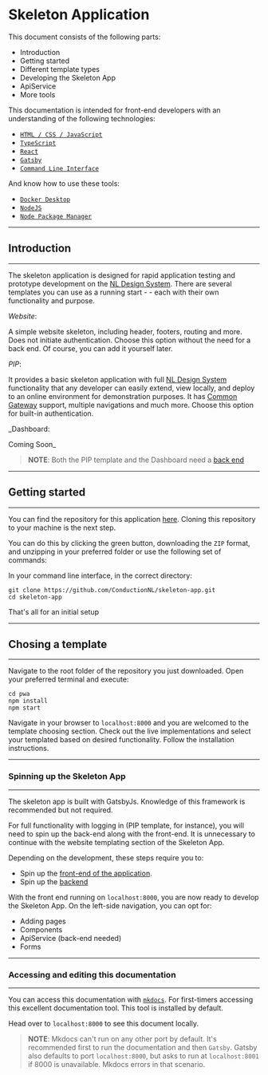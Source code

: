 # Skeleton Application

This document consists of the following parts:

- Introduction
- Getting started
- Different template types
- Developing the Skeleton App
- ApiService
- More tools

This documentation is intended for front-end developers with an understanding of the following technologies:

- [`HTML / CSS / JavaScript`](https://developer.mozilla.org/en-US/docs/Learn)
- [`TypeScript`](https://www.typescriptlang.org/)
- [`React`](https://reactjs.org/)
- [`Gatsby`](https://www.gatsbyjs.com/)
- [`Command Line Interface`](https://www.codecademy.com/article/command-line-interface)

And know how to use these tools:

- [`Docker Desktop`](https://docs.docker.com/desktop/windows/install/)
- [`NodeJS`](https://nodejs.org/en/)
- [`Node Package Manager`](https://www.npmjs.com/)

---

## Introduction

---

The skeleton application is designed for rapid application testing and prototype development on the [NL Design System](http://storybook.nldesignsystem.nl/?path=/story/nl-design-system-introductie--page). There are several templates you can use as a running start - - each with their own functionality and purpose.

_Website_:

A simple website skeleton, including header, footers, routing and more. Does not initiate authentication. Choose this option without the need for a back end. Of course, you can add it yourself later.

_PIP_:

It provides a basic skeleton application with full [NL Design System](http://storybook.nldesignsystem.nl/?path=/story/nl-design-system-introductie--page) functionality that any developer can easily extend, view locally, and deploy to an online environment for demonstration purposes. It has [Common Gateway](https://github.com/CommonGateway) support, multiple navigations and much more. Choose this option for built-in authentication.

_Dashboard:

Coming Soon_

> **NOTE**:
  Both the PIP template and the Dashboard need a [back end](backend.md)
---

## Getting started

---

You can find the repository for this application [here](https://github.com/ConductionNL/skeleton-app). Cloning this repository to your machine is the next step.

You can do this by clicking the green button, downloading the `ZIP` format, and unzipping in your preferred folder or use the following set of commands:

In your command line interface, in the correct directory:

``` cli
git clone https://github.com/ConductionNL/skeleton-app.git
cd skeleton-app
```

That's all for an initial setup

---

## Chosing a template

---
Navigate to the root folder of the repository you just downloaded. Open your preferred terminal and execute:

```CLI
cd pwa
npm install
npm start
```

Navigate in your browser to `localhost:8000` and you are welcomed to the template choosing section. Check out the live implementations and select your templated based on desired functionality. Follow the installation instructions.

---

### Spinning up the Skeleton App

---

The skeleton app is built with GatsbyJs. Knowledge of this framework is recommended but not required.

For full functionality with logging in (PIP template, for instance), you will need to spin up the back-end along with the front-end. It is unnecessary to continue with the website templating section of the Skeleton App.

Depending on the development, these steps require you to:

- Spin up the [front-end of the application](./frontend.md).
- Spin up the [backend](./backend.md)

With the front end running on `localhost:8000`, you are now ready to develop the Skeleton App. On the left-side navigation, you can opt for:

- Adding pages
- Components
- ApiService (back-end needed)
- Forms

---

### Accessing and editing this documentation

---

You can access this documentation with [`mkdocs`](https://www.mkdocs.org/). For first-timers accessing this excellent documentation tool. This tool is installed by default.

Head over to `localhost:8000` to see this document locally.

>**NOTE**: Mkdocs can't run on any other port by default. It's recommended first to run the documentation and then `Gatsby`. Gatsby also defaults to port `localhost:8000`, but asks to run at `localhost:8001` if 8000 is unavailable. Mkdocs errors in that scenario.
